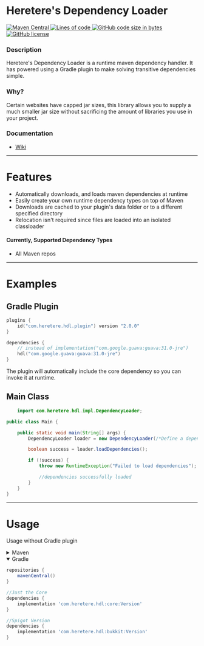 # Heretere's Dependency Loader

<p align="left">
    <a href="#" onclick="return false;">
        <img alt="Maven Central" src="https://img.shields.io/maven-central/v/com.heretere.hdl/core?style=for-the-badge">
    </a>
    <a href="#" onclick="return false;">
        <img alt="Lines of code" src="https://img.shields.io/tokei/lines/github/heretere/hdl?style=for-the-badge">
    </a>
    <a href="#" onclick="return false;">
        <img alt="GitHub code size in bytes" src="https://img.shields.io/github/languages/code-size/heretere/hdl?style=for-the-badge">
    </a>
    <a href="https://github.com/heretere/hdl/blob/master/LICENSE">
        <img alt="GitHub license" src="https://img.shields.io/github/license/heretere/hdl?style=for-the-badge">
    </a>
</p>

### Description

Heretere's Dependency Loader is a runtime maven dependency handler. It has powered using a Gradle plugin to make solving
transitive dependencies simple.

### Why?

Certain websites have capped jar sizes, this library allows you to supply a much smaller jar size without sacrificing
the amount of libraries you use in your project.

### Documentation

- [Wiki](https://github.com/heretere/hdl/wiki)

---

# Features

- Automatically downloads, and loads maven dependencies at runtime
- Easily create your own runtime dependency types on top of Maven
- Downloads are cached to your plugin's data folder or to a different specified directory
- Relocation isn't required since files are loaded into an isolated classloader

#### Currently, Supported Dependency Types

- All Maven repos

---

# Examples

## Gradle Plugin

```kotlin
plugins {
	id("com.heretere.hdl.plugin") version "2.0.0"
}

dependencies {
	// instead of implementation("com.google.guava:guava:31.0-jre")
	hdl("com.google.guava:guava:31.0-jre")
}
```

The plugin will automatically include the core dependency so you can invoke it at runtime.

## Main Class

```java
    import com.heretere.hdl.impl.DependencyLoader;

public class Main {

    public static void main(String[] args) {
        DependencyLoader loader = new DependencyLoader(/*Define a dependency directory path here*/);

        boolean success = loader.loadDependencies();

        if (!success) {
            throw new RuntimeException("Failed to load dependencies");

            //dependencies successfully loaded
        }
    }
}
```

---

# Usage

Usage without Gradle plugin

<details>
<summary>Maven</summary>

```xml
<!-- Just the Core -->
<dependency>
    <groupId>com.heretere.hdl</groupId>
    <artifactId>core</artifactId>
    <version>Version</version>
</dependency>
```

```xml
<!-- Spigot Version -->
<dependency>
    <groupId>com.heretere.hdl</groupId>
    <artifactId>bukkit</artifactId>
    <version>Version</version>
</dependency>
```

</details>
<details open>
<summary>Gradle</summary>

```groovy
repositories {
    mavenCentral()
}
```

```groovy
//Just the Core
dependencies {
    implementation 'com.heretere.hdl:core:Version'
}
```

```groovy
//Spigot Version
dependencies {
    implementation 'com.heretere.hdl:bukkit:Version'
}
```

</details>
